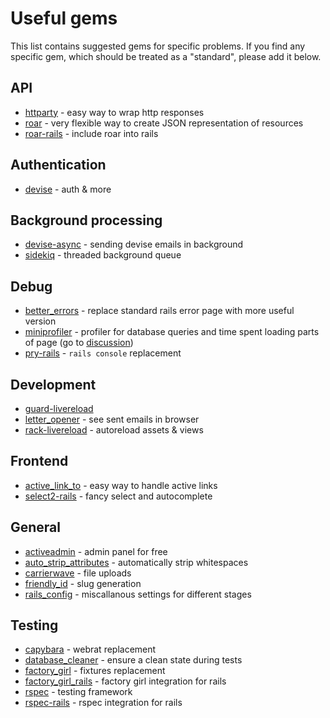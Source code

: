 Useful gems
===========

This list contains suggested gems for specific problems. If you find any specific gem, which should
be treated as a "standard", please add it below.

## API

* [httparty](https://github.com/jnunemaker/httparty) - easy way to wrap http responses
* [roar](https://github.com/apotonick/roar) - very flexible way to create JSON representation of resources
* [roar-rails](https://github.com/apotonick/roar-rails) - include roar into rails

## Authentication

* [devise](https://github.com/plataformatec/devise) - auth & more

## Background processing

* [devise-async](https://github.com/mhfs/devise-async) - sending devise emails in background
* [sidekiq](http://mperham.github.com/sidekiq/) - threaded background queue

## Debug

* [better_errors](https://github.com/charliesome/better_errors) - replace standard rails error page with more useful version
* [miniprofiler](http://railscasts.com/episodes/368-miniprofiler) - profiler for database queries and time spent loading parts of page (go to [discussion](https://github.com/monterail/rules/pull/3))
* [pry-rails](https://github.com/rweng/pry-rails) - `rails console` replacement

## Development

* [guard-livereload](https://github.com/guard/guard-livereload)
* [letter_opener](https://github.com/ryanb/letter_opener) - see sent emails in browser
* [rack-livereload](https://github.com/johnbintz/rack-livereload) - autoreload assets & views

## Frontend

* [active_link_to](https://github.com/twg/active_link_to.git) - easy way to handle active links
* [select2-rails](https://github.com/argerim/select2-rails.git) - fancy select and autocomplete

## General

* [activeadmin](http://activeadmin.io) - admin panel for free
* [auto_strip_attributes](https://github.com/holli/auto_strip_attributes) - automatically strip whitespaces
* [carrierwave](https://github.com/jnicklas/carrierwave) - file uploads
* [friendly_id](https://github.com/norman/friendly_id) - slug generation
* [rails_config](https://github.com/railsjedi/rails_config) - miscallanous settings for different stages

## Testing

* [capybara](https://github.com/jnicklas/capybara) - webrat replacement
* [database_cleaner](https://github.com/bmabey/database_cleaner) - ensure a clean state during tests
* [factory_girl](https://github.com/thoughtbot/factory_girl) - fixtures replacement
* [factory_girl_rails](https://github.com/thoughtbot/factory_girl_rails) - factory girl integration for rails
* [rspec](https://github.com/rspec/rspec) - testing framework
* [rspec-rails](https://github.com/rspec/rspec-rails) - rspec integration for rails
